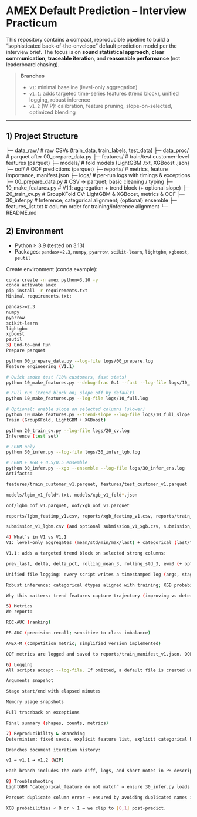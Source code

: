 # AMEX Default Prediction – Interview Practicum

This repository contains a compact, reproducible pipeline to build a “sophisticated back-of-the-envelope” default prediction model per the interview brief. The focus is on **sound statistical approach**, **clear communication**, **traceable iteration**, and **reasonable performance** (not leaderboard chasing).

> **Branches**  
> - `v1`: minimal baseline (level-only aggregation)  
> - `v1.1`: adds targeted time-series features (trend block), unified logging, robust inference  
> - `v1.2` (WIP): calibration, feature pruning, slope-on-selected, optimized blending

---

## 1) Project Structure

├─ data_raw/ # raw CSVs (train_data, train_labels, test_data)
├─ data_proc/ # parquet after 00_prepare_data.py
├─ features/ # train/test customer-level features (parquet)
├─ models/ # fold models (LightGBM .txt, XGBoost .json)
├─ oof/ # OOF predictions (parquet)
├─ reports/ # metrics, feature importance, manifest.json
├─ logs/ # per-run logs with timings & exceptions
├─ 00_prepare_data.py # CSV → parquet; basic cleaning / typing
├─ 10_make_features.py # V1.1: aggregation + trend block (+ optional slope)
├─ 20_train_cv.py # GroupKFold CV: LightGBM & XGBoost, metrics & OOF
├─ 30_infer.py # Inference; categorical alignment; (optional) ensemble
├─ features_list.txt # column order for training/inference alignment
└─ README.md


## 2) Environment

- Python ≥ 3.9 (tested on 3.13)
- Packages: `pandas>=2.3`, `numpy`, `pyarrow`, `scikit-learn`, `lightgbm`, `xgboost`, `psutil`

Create environment (conda example):
```bash
conda create -n amex python=3.10 -y
conda activate amex
pip install -r requirements.txt
Minimal requirements.txt:

pandas>=2.3
numpy
pyarrow
scikit-learn
lightgbm
xgboost
psutil
3) End-to-end Run
Prepare parquet

python 00_prepare_data.py --log-file logs/00_prepare.log
Feature engineering (V1.1)

# Quick smoke test (10% customers, fast stats)
python 10_make_features.py --debug-frac 0.1 --fast --log-file logs/10_fast.log

# Full run (trend block on; slope off by default)
python 10_make_features.py --log-file logs/10_full.log

# Optional: enable slope on selected columns (slower)
python 10_make_features.py --trend-slope --log-file logs/10_full_slope.log
Train (GroupKFold, LightGBM + XGBoost)

python 20_train_cv.py --log-file logs/20_cv.log
Inference (test set)

# LGBM only
python 30_infer.py --log-file logs/30_infer_lgb.log

# LGBM + XGB + 0.5/0.5 ensemble
python 30_infer.py --xgb --ensemble --log-file logs/30_infer_ens.log
Artifacts:

features/train_customer_v1.parquet, features/test_customer_v1.parquet

models/lgbm_v1_fold*.txt, models/xgb_v1_fold*.json

oof/lgbm_oof_v1.parquet, oof/xgb_oof_v1.parquet

reports/lgbm_featimp_v1.csv, reports/xgb_featimp_v1.csv, reports/train_manifest_v1.json

submission_v1_lgbm.csv (and optional submission_v1_xgb.csv, submission_v1_ensemble.csv)

4) What’s in V1 vs V1.1
V1: level-only aggregates (mean/std/min/max/last) + categorical (last/top1freq), GroupKFold CV, LGBM+XGB baselines.

V1.1: adds a targeted trend block on selected strong columns:

prev_last, delta, delta_pct, rolling_mean_3, rolling_std_3, ewm3 (+ optional slope)

Unified file logging: every script writes a timestamped log (args, stages, exceptions, total time, memory)

Robust inference: categorical dtypes aligned with training; XGB probabilities clipped to [0,1]; column order fixed by features_list.txt.

Why this matters: trend features capture trajectory (improving vs deteriorating) beyond static levels, often improving ranking metrics like ROC-AUC/PR-AUC and AMEX-M.

5) Metrics
We report:

ROC-AUC (ranking)

PR-AUC (precision-recall; sensitive to class imbalance)

AMEX-M (competition metric; simplified version implemented)

OOF metrics are logged and saved to reports/train_manifest_v1.json. OOF predictions are saved under oof/ for diagnostics and ensembling.

6) Logging
All scripts accept --log-file. If omitted, a default file is created under logs/ with a timestamp. Logs include:

Arguments snapshot

Stage start/end with elapsed minutes

Memory usage snapshots

Full traceback on exceptions

Final summary (shapes, counts, metrics)

7) Reproducibility & Branching
Determinism: fixed seeds, explicit feature list, explicit categorical handling.

Branches document iteration history:

v1 → v1.1 → v1.2 (WIP)

Each branch includes the code diff, logs, and short notes in PR descriptions.

8) Troubleshooting
LightGBM “categorical_feature do not match” → ensure 30_infer.py loads categorical_features from reports/train_manifest_v1.json and casts test columns to category.

Parquet duplicate column error → ensured by avoiding duplicated names in trend block; safety guard drops duplicates post-concat.

XGB probabilities < 0 or > 1 → we clip to [0,1] post-predict.